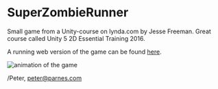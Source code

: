 # SuperZombieRunner

Small game from a Unity-course on lynda.com by Jesse Freeman. Great course called Unity 5 2D Essential Training 2016.

A running web version of the game can be found [here](http://www.parnes.com/games/SuperZombieRunner/). 

![animation of the game](http://www.parnes.com/games/SuperZombieRunner.gif "SuperZombieRunner")

/Peter, peter@parnes.com 
